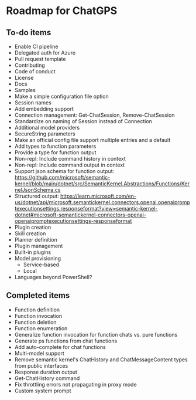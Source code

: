 Roadmap for ChatGPS
===================

## To-do items

* Enable CI pipeline
* Delegated auth for Azure
* Pull request template
* Contributing
* Code of conduct
* License
* Docs
* Samples
* Make a simple configuration file option
* Session names
* Add embedding support
* Connection management: Get-ChatSession, Remove-ChatSession
* Standardize on naming of Session instead of Connection
* Additional model providers
* SecureString parameters
* Make an official config file support multiple entries and a default
* Add types to function parameters
* Provide a type for function output
* Non-repl: Include command history in context
* Non-repl: Include command output in context
* Support json schema for function output: https://github.com/microsoft/semantic-kernel/blob/main/dotnet/src/SemanticKernel.Abstractions/Functions/KernelJsonSchema.cs
* Structured output: https://learn.microsoft.com/en-us/dotnet/api/microsoft.semantickernel.connectors.openai.openaipromptexecutionsettings.responseformat?view=semantic-kernel-dotnet#microsoft-semantickernel-connectors-openai-openaipromptexecutionsettings-responseformat
* Plugin creation
* Skill creation
* Planner definition
* Plugin management
* Built-in plugins
* Model provisioning
  * Service-based
  * Local
* Languages beyond PowerShell?

## Completed items

* Function definition
* Function invocation
* Function deletion
* Function enumeration
* Generalize function invocation for function chats vs. pure functions
* Generate ps functions from chat functions
* Add auto-complete for chat functions
* Multi-model support
* Remove semantic kernel's ChatHistory and ChatMessageContent types from public interfaces
* Response duration output
* Get-ChatHistory command
* Fix throttling errors not propagating in proxy mode
* Custom system prompt
